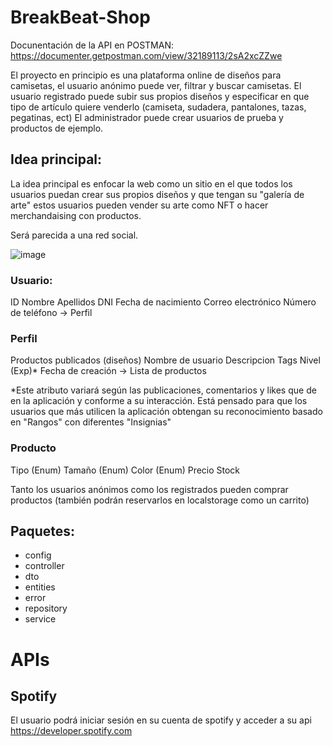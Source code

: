 # BreakBeat-Shop

Docunentación de la API en POSTMAN:
https://documenter.getpostman.com/view/32189113/2sA2xcZZwe

El proyecto en principio es una plataforma online de diseños para camisetas, el usuario anónimo puede ver, filtrar y buscar camisetas.
El usuario registrado puede subir sus propios diseños y especificar en que tipo de artículo quiere venderlo (camiseta, sudadera, pantalones, tazas, pegatinas, ect)
El administrador puede crear usuarios de prueba y productos de ejemplo.

## Idea principal:
La idea principal es enfocar la web como un sitio en el que todos los usuarios puedan crear sus propios diseños y que tengan su "galería de arte" estos usuarios pueden vender su arte como NFT o hacer merchandaising con productos. 

Será parecida a una red social.

![image](https://github.com/alvrichh/BreakBeat-Shop/assets/81918923/86132151-eb01-433c-8ec8-4fa6c9083018)

### Usuario:
ID
Nombre
Apellidos
DNI
Fecha de nacimiento
Correo electrónico
Número de teléfono
-> Perfil

### Perfil 
Productos publicados (diseños)
Nombre de usuario
Descripcion
Tags
Nivel (Exp)*
Fecha de creación
-> Lista de productos

*Este atributo variará según las publicaciones, comentarios y likes que de en la aplicación y conforme a su interacción. Está pensado para que los usuarios que más utilicen la aplicación obtengan su reconocimiento basado en  "Rangos" con diferentes "Insignias"
  
### Producto
Tipo (Enum)
Tamaño (Enum)
Color (Enum)
Precio
Stock

Tanto los usuarios anónimos como los registrados pueden comprar productos (también podrán reservarlos en localstorage como un carrito)
## Paquetes:

* config
* controller
* dto
* entities
* error
* repository
* service

# APIs

## Spotify

El usuario podrá iniciar sesión en su cuenta de spotify y acceder a su api
https://developer.spotify.com
